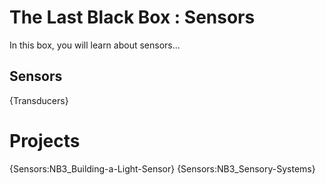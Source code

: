 # The Last Black Box : Sensors
In this box, you will learn about sensors...

## Sensors
{Transducers}

# Projects
{Sensors:NB3_Building-a-Light-Sensor}
{Sensors:NB3_Sensory-Systems}
